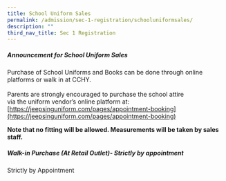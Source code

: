 ```yaml
---
title: School Uniform Sales
permalink: /admission/sec-1-registration/schooluniformsales/
description: ""
third_nav_title: Sec 1 Registration
---
```

##### **Announcement for School Uniform Sales**<br>
Purchase of School Uniforms and Books can be done through online platforms or walk in at CCHY.<br><br>
Parents are strongly encouraged to purchase the school attire  
via the uniform vendor’s online platform at:  
[](https://jeepsinguniform.com/)[https://jeepsinguniform.com/pages/appointment-booking](https://jeepsinguniform.com/pages/appointment-booking)<br>

**Note that no fitting will be allowed.  Measurements will be taken by sales staff.**<br>

##### **Walk-in Purchase (At Retail Outlet)- Strictly by appointment**<br>


Strictly by Appointment
